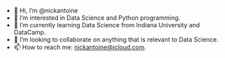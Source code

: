 - 👋 Hi, I’m @nickantoine
- 👀 I’m interested in Data Science and Python programming. 
- 🌱 I’m currently learning Data Science from Indiana University and DataCamp. 
- 💞️ I’m looking to collaborate on anything that is relevant to Data Science. 
- 📫 How to reach me: nickantoine@icloud.com. 

<!---
nickantoine/nickantoine is a ✨ special ✨ repository because its `README.md` (this file) appears on your GitHub profile.
You can click the Preview link to take a look at your changes.
--->
